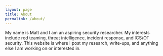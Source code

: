 ```yaml
---
layout: page
title: About
permalink: /about/
---
```


My name is Matt and I am an aspiring security researcher. My interests include red teaming, threat intelligence, incident response, and ICS/OT security. This website is where I post my research, write-ups, and anything else I am working on or interested in.
